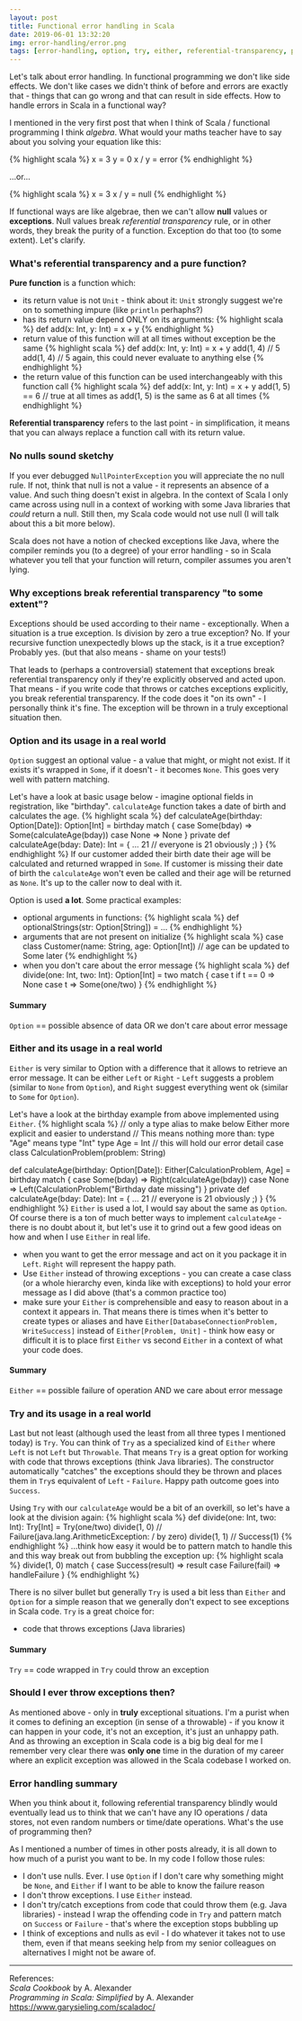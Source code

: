 ```yaml
---
layout: post
title: Functional error handling in Scala
date: 2019-06-01 13:32:20
img: error-handling/error.png 
tags: [error-handling, option, try, either, referential-transparency, pure-function, functional-programming]
---
```



Let's talk about error handling. In functional programming we don't like side effects. We don't like cases we didn't think of before and errors are exactly that - things that can go wrong and that can result in side effects. How to handle errors in Scala in a functional way?

I mentioned in the very first post that when I think of Scala / functional programming I think _algebra_. What would your maths teacher have to say about you solving your equation like this:

{% highlight scala %}
x = 3
y = 0
x / y = error
{% endhighlight %}

...or...

{% highlight scala %}
x = 3
x / y = null
{% endhighlight %}

If functional ways are like algebrae, then we can't allow <b>null</b> values or <b>exceptions</b>. Null values break _referential transparency_ rule, or in other words, they break the purity of a function. Exception do that too (to some extent). Let's clarify.

### What's referential transparency and a pure function?
<b>Pure function</b> is a function which:
* its return value is not `Unit` - think about it: `Unit` strongly suggest we're on to something impure (like `println` perhaphs?)
* has its return value depend ONLY on its arguments:
{% highlight scala %}
def add(x: Int, y: Int) = x + y
{% endhighlight %}
* return value of this function will at all times without exception be the same
{% highlight scala %}
def add(x: Int, y: Int) = x + y
add(1, 4) // 5
add(1, 4) // 5 again, this could never evaluate to anything else
{% endhighlight %}
* the return value of this function can be used interchangeably with this function call
{% highlight scala %}
def add(x: Int, y: Int) = x + y
add(1, 5) == 6 // true at all times as add(1, 5) is the same as 6 at all times
{% endhighlight %}

<b>Referential transparency</b> refers to the last point - in simplification, it means that you can always replace a function call with its return value.

### No nulls sound sketchy
If you ever debugged `NullPointerException` you will appreciate the no null rule. If not, think that null is not a value - it represents an absence of a value. And such thing doesn't exist in algebra. In the context of Scala I only came across using null in a context of working with some Java libraries that _could_ return a null. Still then, my Scala code would not use null (I will talk about this a bit more below).

Scala does not have a notion of checked exceptions like Java, where the compiler reminds you (to a degree) of your error handling - so in Scala whatever you tell that your function will return, compiler assumes you aren't lying.

### Why exceptions break referential transparency "to some extent"?
Exceptions should be used according to their name - exceptionally. When a situation is a true exception. Is division by zero a true exception? No. If your recursive function unexpectedly blows up the stack, is it a true exception? Probably yes. (but that also means - shame on your tests!)

That leads to (perhaps a controversial) statement that exceptions break referential transparency only if they're explicitly observed and acted upon. That means - if you write code that throws or catches exceptions explicitly, you break referential transparency. If the code does it "on its own" - I personally think it's fine. The exception will be thrown in a truly exceptional situation then.


### Option and its usage in a real world
`Option` suggest an optional value - a value that might, or might not exist. If it exists it's wrapped in `Some`, if it doesn't - it becomes `None`. This goes very well with pattern matching.
 
 Let's have a look at basic usage below - imagine optional fields in registration, like "birthday". `calculateAge` function takes a date of birth and calculates the age.
{% highlight scala %}
def calculateAge(birthday: Option[Date]): Option[Int] =
    birthday match {
        case Some(bday) => Some(calculateAge(bday))
        case None => None
    }
private def calculateAge(bday: Date): Int = {
    ...
    21 // everyone is 21 obviously ;)
 }
{% endhighlight %}
If our customer added their birth date their age will be calculated and returned wrapped in `Some`. If customer is missing their date of birth the `calculateAge` won't even be called and their age will be returned as `None`. It's up to the caller now to deal with it.

Option is used <b>a lot</b>. Some practical examples:
* optional arguments in functions:
{% highlight scala %}
def optionalStrings(str: Option[String]) = ...
{% endhighlight %}
* arguments that are not present on initialize
{% highlight scala %}
case class Customer(name: String, age: Option[Int]) 
// age can be updated to Some later
{% endhighlight %}
* when you don't care about the error message
{% highlight scala %}
def divide(one: Int, two: Int): Option[Int] =
   two match {
    case t if t == 0 => None
    case t => Some(one/two)
   }
{% endhighlight %}

#### Summary
`Option` == possible absence of data OR we don't care about error message

### Either and its usage in a real world
`Either` is very similar to Option with a difference that it allows to retrieve an error message. It can be either `Left` or `Right` - `Left` suggests a problem (similar to `None` from `Option`), and `Right` suggest everything went ok (similar to `Some` for `Option`).

Let's have a look at the birthday example from above implemented using `Either`.
{% highlight scala %}
// only a type alias to make below Either more explicit and easier to understand
// This means nothing more than: type "Age" means type "Int"
type Age = Int 
// this will hold our error detail
case class CalculationProblem(problem: String) 

def calculateAge(birthday: Option[Date]): Either[CalculationProblem, Age] =
    birthday match {
        case Some(bday) => Right(calculateAge(bday))
        case None => Left(CalculationProblem("Birthday date missing")
    }
private def calculateAge(bday: Date): Int = {
    ...
    21 // everyone is 21 obviously ;)
 }
{% endhighlight %}
`Either` is used a lot, I would say about the same as `Option`. Of course there is a ton of much better ways to implement `calculateAge` - there is no doubt about it, but let's use it to grind out a few good ideas on how and when I use `Either` in real life.

* when you want to get the error message and act on it you package it in `Left`. `Right` will represent the happy path.
* Use `Either` instead of throwing exceptions - you can create a case class (or a whole hierarchy even, kinda like with exceptions) to hold your error message as I did above (that's a common practice too)
* make sure your `Either` is comprehensible and easy to reason about in a context it appears in. That means there is times when it's better to create types or aliases and have `Either[DatabaseConnectionProblem, WriteSuccess]` instead of `Either[Problem, Unit]` - think how easy or difficult it is to place first `Either` vs second `Either` in a context of what your code does.

#### Summary
`Either` == possible failure of operation AND we care about error message


### Try and its usage in a real world
Last but not least (although used the least from all three types I mentioned today) is `Try`.
You can think of `Try` as a specialized kind of `Either` where `Left` is not `Left` but `Throwable`. That means `Try` is a great option for working with code that throws exceptions (think Java libraries). The constructor automatically "catches" the exceptions should they be thrown and places them in `Try`s equivalent of `Left` - `Failure`. Happy path outcome goes into `Success`.

Using `Try` with our `calculateAge` would be a bit of an overkill, so let's have a look at the division again:
{% highlight scala %}
def divide(one: Int, two: Int): Try[Int] = Try(one/two)
divide(1, 0) // Failure(java.lang.ArithmeticException: / by zero)
divide(1, 1) // Success(1)
{% endhighlight %}
...think how easy it would be to pattern match to handle this and this way break out from bubbling the exception up:
{% highlight scala %}
divide(1, 0) match {
    case Success(result) => result
    case Failure(fail) => handleFailure
}
{% endhighlight %}

There is no silver bullet but generally `Try` is used a bit less than `Either` and `Option` for a simple reason that we generally don't expect to see exceptions in Scala code. `Try` is a great choice for:
* code that throws exceptions (Java libraries)

#### Summary
`Try` == code wrapped in `Try` could throw an exception

### Should I ever throw exceptions then?
As mentioned above - only in <b>truly</b> exceptional situations. I'm a purist when it comes to defining an exception (in sense of a throwable) - if you know it can happen in your code, it's not an exception, it's just an unhappy path. And as throwing an exception in Scala code is a big big deal for me I remember very clear there was <b>only one</b> time in the duration of my career where an explicit exception was allowed in the Scala codebase I worked on.

 
### Error handling summary
When you think about it, following referential transparency blindly would eventually lead us to think that we can't have any IO operations / data stores, not even random numbers or time/date operations. What's the use of programming then? 

As I mentioned a number of times in other posts already, it is all down to how much of a purist you want to be. In my code I follow those rules:

* I don't use nulls. Ever. I use `Option` if I don't care why something might be `None`, and `Either` if I want to be able to know the failure reason
* I don't throw exceptions. I use `Either` instead.
* I don't try/catch exceptions from code that could throw them (e.g. Java libraries) - instead I wrap the offending code in `Try` and pattern match on `Success` or `Failure` - that's where the exception stops bubbling up
* I think of exceptions and nulls as evil - I do whatever it takes not to use them, even if that means seeking help from my senior colleagues on alternatives I might not be aware of.
 
_____
References:<br>
_Scala Cookbook_ by A. Alexander <br>
_Programming in Scala: Simplified_ by A. Alexander <br>
https://www.garysieling.com/scaladoc/
